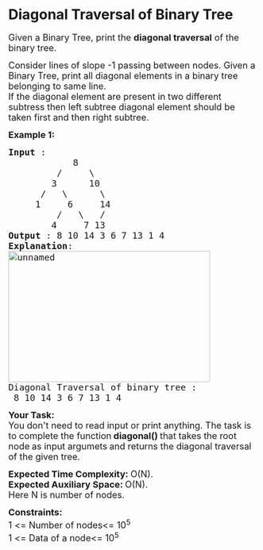 Diagonal Traversal of Binary Tree
=== 

<div class="problems_problem_content__Xm_eO"><p><span style="font-size:18px">Given a Binary Tree, print the <strong>diagonal traversal</strong> of the binary tree.</span></p>

<p><span style="font-size:18px">Consider lines of slope -1 passing between nodes. Given a Binary Tree, print all diagonal elements in a binary tree belonging to same line.<br>
If the diagonal element are present in two different subtress then left subtree diagonal element should be taken first and then right subtree.&nbsp;</span></p>

<p><span style="font-size:18px"><strong>Example 1:</strong></span></p>

<pre><span style="font-size:18px"><strong>Input</strong> :
&nbsp;           8
&nbsp;        /     \
&nbsp;       3      10
&nbsp;     /   \      \
&nbsp;    1     6     14
&nbsp;        /   \   /
&nbsp;       4     7 13
<strong>Output</strong> : 8 10 14 3 6 7 13 1 4
<strong>Explanation</strong>:
<a href="http://d1hyf4ir1gqw6c.cloudfront.net//wp-content/uploads/unnamed1.png"><img alt="unnamed" class="alignnone size-full wp-image-137695" src="https://contribute.geeksforgeeks.org/wp-content/uploads/diagonal.jpg" style="height:264px; width:406px">
</a>Diagonal Traversal of binary tree : 
 8 10 14 3 6 7 13 1 4</span>
</pre>

<p><span style="font-size:18px"><strong>Your Task:</strong><br>
You don't need to read input or print anything. The task is to complete the function<strong> diagonal()&nbsp;</strong>that takes the root node<strong>&nbsp;</strong>as input argumets<strong> </strong>and returns the diagonal traversal of the given tree.</span></p>

<p><span style="font-size:18px"><strong>Expected Time Complexity:&nbsp;</strong>O(N).<br>
<strong>Expected Auxiliary Space:&nbsp;</strong>O(N).</span><br>
<span style="font-size:18px">Here N is number of nodes.</span></p>

<p><span style="font-size:18px"><strong>Constraints:</strong><br>
1 &lt;= Number of nodes&lt;= 10<sup>5</sup><br>
1 &lt;= Data of a node&lt;= 10<sup>5</sup></span><br>
&nbsp;</p>
</div>